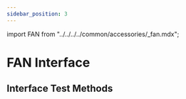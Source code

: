 ```yaml
---
sidebar_position: 3
---
```


import FAN from "../../../../common/accessories/\_fan.mdx";

# FAN Interface

## Interface Test Methods

<FAN product="Radxa CM3 IO" fan_connection_img="/img/cm3/radxa-cm3-io-with-heatsink.webp" thermal_governor_path="../../radxa-os/rsetup#thermal_governor_path" model="radxa-cm3-io" pwm_fan_result_img="/img/cm3/cm3-io-pwm-fan-result.webp" pwm_fan_dev_id="2" />
